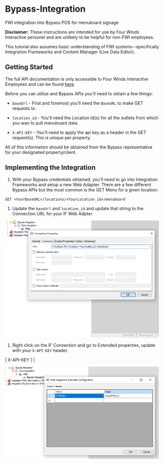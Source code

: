 # Bypass-Integration
 FWI integration into Bypass POS for menuboard signage

**Disclaimer:** These instructions are intended for use by Four Winds Interactive personel and are unlikely to be helpful for non-FWI employees.  

This tutorial also assumes basic understanding of FWI systems--specifically Integration Frameworks and Content Manager (Live Data Editor).

## Getting Started

The full API documentation is only accessible to Four Winds Interactive Employees and can be found [here](https://fourwindsinteractivehq-my.sharepoint.com/:u:/g/personal/will_karges_fourwindsinteractive_com/Ee7Tov4h0IlFpikTidP4UWUBiB4ITTSOEaC-13saXq4YDg?e=pP7Q9R).

Before you can utilize and Bypass APIs you'll need to obtain a few things:


* `baseUrl` - First and foremost you'll need the `BaseURL` to make GET requests to.

* `location_id` - You'll need the Location Id(s) for all the outlets from which you wan to pull menuboard data.

* `X-API-KEY` - You'll need to apply the api key as a header in the GET request(s).  This is unique per property.

All of this information should be obtained from the Bypass representative for your designated property/client.

## Implementing the Integration

1. With your Bypass credentials obtained, you'll need to go into Integration Frameworks and setup a new Web Adapter.  There are a few different Bypass APIs but the most common is the GET Menu for a given location:

```
GET <YourBaseURL>/locations/<YourLocation_id>/menuboard
```

1. Update the `baseUrl` and `location_id` and update that string to the Connection URL for your IF Web Adpter.

![connection.png](images/connection.png)

1. Right click on the IF Connection and go to Extended properties, update with your `X-API-KEY` header.

| X-API-KEY | <YourAPIKey> |

![header.png](images/header.png)
